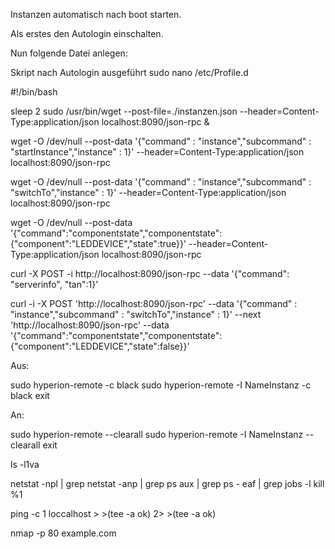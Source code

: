 Instanzen automatisch nach boot starten. 

Als erstes den Autologin einschalten. 

Nun folgende Datei anlegen:



Skript nach Autologin ausgeführt 
sudo nano /etc/Profile.d


#!/bin/bash

sleep 2
sudo /usr/bin/wget --post-file=./instanzen.json --header=Content-Type:application/json localhost:8090/json-rpc & 



wget -O /dev/null --post-data '{"command" : "instance","subcommand" : "startInstance","instance" : 1}' --header=Content-Type:application/json localhost:8090/json-rpc

wget -O /dev/null --post-data '{"command" : "instance","subcommand" : "switchTo","instance" : 1}' --header=Content-Type:application/json localhost:8090/json-rpc

wget -O /dev/null --post-data '{"command":"componentstate","componentstate":{"component":"LEDDEVICE","state":true}}' --header=Content-Type:application/json localhost:8090/json-rpc

curl -X POST -i http://localhost:8090/json-rpc --data '{"command": "serverinfo", "tan":1}'

curl -i -X POST 'http://localhost:8090/json-rpc' --data '{"command" : "instance","subcommand" : "switchTo","instance" : 1}' --next 'http://localhost:8090/json-rpc' --data '{"command":"componentstate","componentstate":{"component":"LEDDEVICE","state":false}}'


Aus:

sudo hyperion-remote -c black
sudo hyperion-remote -I NameInstanz -c black
exit

An:

sudo hyperion-remote --clearall
sudo hyperion-remote -I NameInstanz --clearall
exit


ls -l1va

netstat -npl | grep
netstat -anp | grep
ps aux | grep
ps - eaf | grep
jobs -l
kill %1

ping -c 1 loccalhost > >(tee -a ok) 2> >(tee -a ok)

nmap -p 80 example.com
